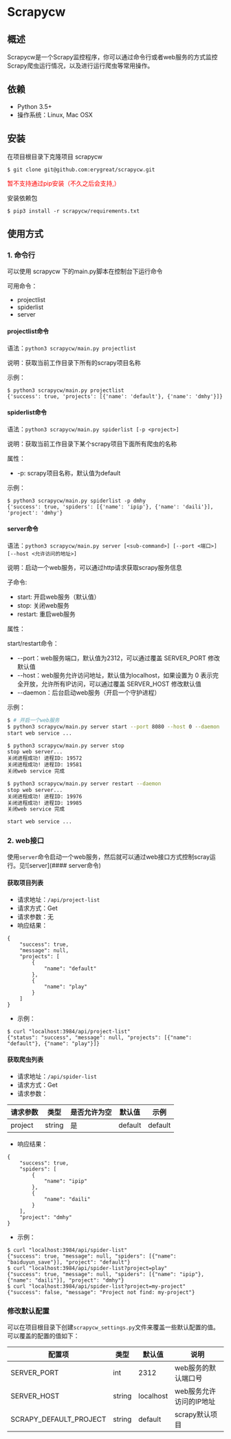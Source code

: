 # Scrapycw

## 概述
Scrapycw是一个Scrapy监控程序，你可以通过命令行或者web服务的方式监控Scrapy爬虫运行情况，以及进行运行爬虫等常用操作。

## 依赖

- Python 3.5+
- 操作系统：Linux, Mac OSX

## 安装

在项目根目录下克隆项目 scrapycw
```
$ git clone git@github.com:erygreat/scrapycw.git
```

<font color="red">暂不支持通过pip安装（不久之后会支持,）</font>

安装依赖包
```
$ pip3 install -r scrapycw/requirements.txt
```

## 使用方式

### 1. 命令行
可以使用 scrapycw 下的main.py脚本在控制台下运行命令

可用命令：

- projectlist
- spiderlist
- server

#### projectlist命令
语法：`python3 scrapycw/main.py projectlist`

说明：获取当前工作目录下所有的scrapy项目名称

示例：

```
$ python3 scrapycw/main.py projectlist
{'success': true, 'projects': [{'name': 'default'}, {'name': 'dmhy'}]}
```

#### spiderlist命令
语法：`python3 scrapycw/main.py spiderlist [-p <project>]`

说明：获取当前工作目录下某个scrapy项目下面所有爬虫的名称

属性：

- -p: scrapy项目名称，默认值为default

示例：

```
$ python3 scrapycw/main.py spiderlist -p dmhy
{'success': true, 'spiders': [{'name': 'ipip'}, {'name': 'daili'}], 'project': 'dmhy'}
```

#### server命令
语法：`python3 scrapycw/main.py server [<sub-command>] [--port <端口>] [--host <允许访问的地址>]`

说明：启动一个web服务，可以通过http请求获取scrapy服务信息

子命令:

- start: 开启web服务（默认值）
- stop: 关闭web服务
- restart: 重启web服务

属性：

start/restart命令：

- --port：web服务端口，默认值为2312，可以通过覆盖 SERVER_PORT 修改默认值
- --host：web服务允许访问地址，默认值为localhost，如果设置为 0 表示完全开放，允许所有IP访问，可以通过覆盖 SERVER_HOST 修改默认值
- --daemon：后台启动web服务（开启一个守护进程）

示例：
```bash
$ # 开启一个web服务
$ python3 scrapycw/main.py server start --port 8080 --host 0 --daemon
start web service ...

$ python3 scrapycw/main.py server stop
stop web server...
关闭进程成功! 进程ID: 19572
关闭进程成功! 进程ID: 19581
关闭web service 完成

$ python3 scrapycw/main.py server restart --daemon
stop web server...
关闭进程成功! 进程ID: 19976
关闭进程成功! 进程ID: 19985
关闭web service 完成

start web service ...
```

### 2. web接口
使用`server`命令启动一个web服务，然后就可以通过web接口方式控制scray运行。见![server](#### server命令)
#### 获取项目列表

- 请求地址：`/api/project-list`
- 请求方式：Get
- 请求参数：无
- 响应结果：
```
{
    "success": true,
    "message": null,
    "projects": [
        {
            "name": "default"
        },
        {
            "name": "play"
        }
    ]
}
```
- 示例：
```
$ curl "localhost:3984/api/project-list"
{"status": "success", "message": null, "projects": [{"name": "default"}, {"name": "play"}]}
```

#### 获取爬虫列表

- 请求地址：`/api/spider-list`
- 请求方式：Get
- 请求参数：

|请求参数|类型|是否允许为空|默认值|示例|
|---|---|---|---|---|
|project| string | 是 | default| default|

- 响应结果：
```
{
    "success": true,
    "spiders": [
        {
            "name": "ipip"
        },
        {
            "name": "daili"
        }
    ],
    "project": "dmhy"
}
```
- 示例：
```
$ curl "localhost:3984/api/spider-list"
{"success": true, "message": null, "spiders": [{"name": "baiduyun_save"}], "project": "default"}
$ curl "localhost:3984/api/spider-list?project=play"
{"success": true, "message": null, "spiders": [{"name": "ipip"}, {"name": "daili"}], "project": "dmhy"}
$ curl "localhost:3984/api/spider-list?project=my-project"
{"success": false, "message": "Project not find: my-project"}
```
### 修改默认配置
可以在项目根目录下创建`scrapycw_settings.py`文件来覆盖一些默认配置的值。可以覆盖的配置的值如下：

|配置项|类型|默认值|说明|
|---|---|---|---|
|SERVER_PORT| int | 2312 | web服务的默认端口号|
|SERVER_HOST| string| localhost|web服务允许访问的IP地址|
|SCRAPY_DEFAULT_PROJECT| string | default | scrapy默认项目|
